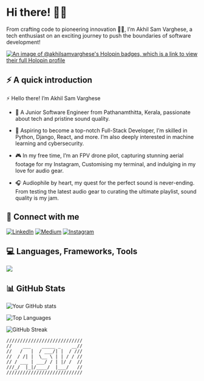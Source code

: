 # Hi there! 👋🌟

From crafting code to pioneering innovation 👨‍💻, I’m Akhil Sam Varghese, a tech enthusiast on an exciting journey to push the boundaries of software development!

[![An image of @akhilsamvarghese's Holopin badges, which is a link to view their full Holopin profile](https://holopin.me/akhilsamvarghese)](https://holopin.io/@akhilsamvarghese)



## ⚡ A quick introduction

 ⚡ Hello there! I’m Akhil Sam Varghese

- 🌱 A Junior Software Engineer from Pathanamthitta, Kerala, passionate about tech and pristine sound quality.

- 🚀 Aspiring to become a top-notch Full-Stack Developer, I’m skilled in Python, Django, React, and more. I’m also deeply interested in machine learning and cybersecurity.

- 🎮 In my free time, I’m an FPV drone pilot, capturing stunning aerial footage for my Instagram, Customising my terminal, and indulging in my love for audio gear.

- 🎧 Audiophile by heart, my quest for the perfect sound is never-ending. From testing the latest audio gear to curating the ultimate playlist, sound quality is my jam.

## 🤝 Connect with me

[![LinkedIn](https://img.shields.io/badge/LinkedIn-0077B5?style=flat-square&logo=linkedin&logoColor=white)](https://www.linkedin.com/in/akhil-sam-varghese01/)
[![Medium](https://img.shields.io/badge/Medium-12100E?style=flat-square&logo=medium&logoColor=white)](https://medium.com/@akhilsamvarghese1234)
[![Instagram](https://img.shields.io/badge/Instagram-E4405F?style=flat-square&logo=instagram&logoColor=white)](https://www.instagram.com/i_akhilsamvarghese)


## 💻 Languages, Frameworks, Tools

<img src="https://skillicons.dev/icons?i=html,css,git,md,figma,bash,py,django,flask,anaconda,sklearn,tensorflow,selenium,react,electron,flutter,stackoverflow,raspberrypi,arduino" />

## 📊 GitHub Stats

![Your GitHub stats](https://github-readme-stats.vercel.app/api?username=akhilsamvarghese&show_icons=true&theme=radical)

![Top Languages](https://github-readme-stats.vercel.app/api/top-langs/?username=akhilsamvarghese&layout=compact&theme=radical)

![GitHub Streak](https://github-readme-streak-stats.herokuapp.com/?user=akhilsamvarghese&theme=radical)
```
////////////////////////////
//    ___    _____ _    __//
//   /   |  / ___/| |  / ///
//  / /| |  \__ \ | | / / //
// / ___ | ___/ / | |/ /  //
///_/  |_|/____/  |___/   //
////////////////////////////
```
